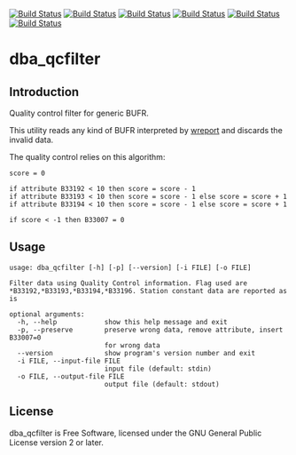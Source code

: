 [![Build Status](https://simc.arpae.it/moncic-ci/dba_qcfilter/centos7.png)](https://simc.arpae.it/moncic-ci/dba_qcfilter/)
[![Build Status](https://simc.arpae.it/moncic-ci/dba_qcfilter/rocky8.png)](https://simc.arpae.it/moncic-ci/dba_qcfilter/)
[![Build Status](https://simc.arpae.it/moncic-ci/dba_qcfilter/rocky9.png)](https://simc.arpae.it/moncic-ci/dba_qcfilter/)
[![Build Status](https://simc.arpae.it/moncic-ci/dba_qcfilter/fedora36.png)](https://simc.arpae.it/moncic-ci/dba_qcfilter/)
[![Build Status](https://simc.arpae.it/moncic-ci/dba_qcfilter/fedora38.png)](https://simc.arpae.it/moncic-ci/dba_qcfilter/)
[![Build Status](https://copr.fedorainfracloud.org/coprs/simc/stable/package/dba_qcfilter/status_image/last_build.png)](https://copr.fedorainfracloud.org/coprs/simc/stable/package/dba_qcfilter/)

# dba_qcfilter



## Introduction

Quality control filter for generic BUFR.

This utility reads any kind of BUFR interpreted by [wreport][1] and discards
the invalid data.

The quality control relies on this algorithm:

```
score = 0

if attribute B33192 < 10 then score = score - 1
if attribute B33193 < 10 then score = score - 1 else score = score + 1
if attribute B33194 < 10 then score = score - 1 else score = score + 1

if score < -1 then B33007 = 0
```

## Usage

```
usage: dba_qcfilter [-h] [-p] [--version] [-i FILE] [-o FILE]

Filter data using Quality Control information. Flag used are
*B33192,*B33193,*B33194,*B33196. Station constant data are reported as is

optional arguments:
  -h, --help            show this help message and exit
  -p, --preserve        preserve wrong data, remove attribute, insert B33007=0
                        for wrong data
  --version             show program's version number and exit
  -i FILE, --input-file FILE
                        input file (default: stdin)
  -o FILE, --output-file FILE
                        output file (default: stdout)
```

## License

dba_qcfilter is Free Software, licensed under the GNU General Public License
version 2 or later.


[1]: https://github.com/arpa-simc/wreport
[2]: https://github.com/arpa-simc/dballe
